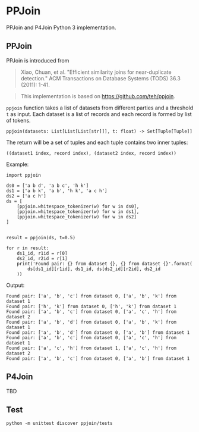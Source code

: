 # PPJoin

PPJoin and P4Join Python 3 implementation.

## PPJoin

PPJoin is introduced from

> Xiao, Chuan, et al. "Efficient similarity joins for near-duplicate detection." ACM Transactions on Database Systems (TODS) 36.3 (2011): 1-41.

> This implementation is based on https://github.com/teh/ppjoin.

`ppjoin` function takes a list of datasets from different parties and a threshold `t` as input. 
Each dataset is a list of records and each record is formed by list of tokens.

```
ppjoin(datasets: List[List[List[str]]], t: float) -> Set[Tuple[Tuple]]
```

The return will be a set of tuples and each tuple contains two inner tuples:

```
((dataset1 index, record index), (dataset2 index, record index))
```

Example:

```
import ppjoin

ds0 = ['a b d', 'a b c', 'h k']
ds1 = ['a b k', 'a b', 'h k', 'a c h']
ds2 = ['a c h']
ds = [
    [ppjoin.whitespace_tokenizer(w) for w in ds0],
    [ppjoin.whitespace_tokenizer(w) for w in ds1],
    [ppjoin.whitespace_tokenizer(w) for w in ds2]
]


result = ppjoin(ds, t=0.5)

for r in result:
    ds1_id, r1id = r[0]
    ds2_id, r2id = r[1]
    print('Found pair: {} from dataset {}, {} from dataset {}'.format(
        ds[ds1_id][r1id], ds1_id, ds[ds2_id][r2id], ds2_id
    ))
```

Output:

```
Found pair: ['a', 'b', 'c'] from dataset 0, ['a', 'b', 'k'] from dataset 1
Found pair: ['h', 'k'] from dataset 0, ['h', 'k'] from dataset 1
Found pair: ['a', 'b', 'c'] from dataset 0, ['a', 'c', 'h'] from dataset 2
Found pair: ['a', 'b', 'd'] from dataset 0, ['a', 'b', 'k'] from dataset 1
Found pair: ['a', 'b', 'd'] from dataset 0, ['a', 'b'] from dataset 1
Found pair: ['a', 'b', 'c'] from dataset 0, ['a', 'c', 'h'] from dataset 1
Found pair: ['a', 'c', 'h'] from dataset 1, ['a', 'c', 'h'] from dataset 2
Found pair: ['a', 'b', 'c'] from dataset 0, ['a', 'b'] from dataset 1
```

## P4Join

TBD

## Test

```
python -m unittest discover ppjoin/tests
```
